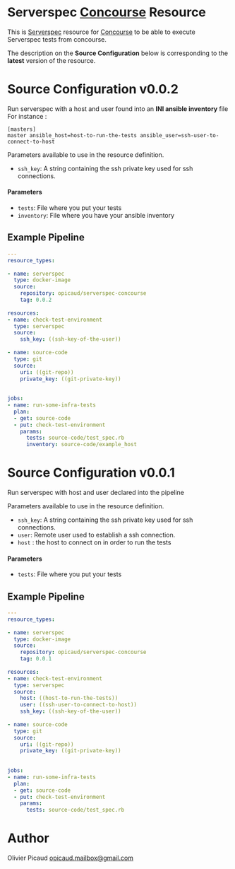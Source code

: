 # Serverspec [Concourse](http://concourse.ci) Resource

This is [Serverspec](https://serverspec.org/) resource for [Concourse](http://concourse.ci) to be able to execute Serverspec tests from concourse.

The description on the **Source Configuration** below is corresponding to the **latest** version of the resource.

# Source Configuration v0.0.2

Run serverspec with a host and user found into an **INI ansible inventory**  file
For instance : 

```
[masters]
master ansible_host=host-to-run-the-tests ansible_user=ssh-user-to-connect-to-host
```

Parameters available to use in the resource definition. 
* `ssh_key`: A string containing the ssh private key used for ssh connections.

#### Parameters

* `tests`: File where you put your tests
* `inventory`: File where you have your ansible inventory


## Example Pipeline

```yml
---
resource_types:  
  
- name: serverspec  
  type: docker-image  
  source:  
    repository: opicaud/serverspec-concourse
    tag: 0.0.2
    
resources:  
- name: check-test-environment  
  type: serverspec  
  source:  
    ssh_key: ((ssh-key-of-the-user))
  
- name: source-code  
  type: git  
  source:  
    uri: ((git-repo))  
    private_key: ((git-private-key))  
  
  
jobs:  
- name: run-some-infra-tests  
  plan:  
  - get: source-code  
  - put: check-test-environment  
    params:  
      tests: source-code/test_spec.rb
      inventory: source-code/example_host
```



# Source Configuration v0.0.1

Run serverspec with host and user declared into the pipeline

Parameters available to use in the resource definition. 
* `ssh_key`: A string containing the ssh private key used for ssh connections.
* `user`: Remote user used to establish a ssh connection.
* `host` : the host to connect on in order to run the tests

#### Parameters

* `tests`: File where you put your tests

## Example Pipeline

```yml
---
resource_types:  
  
- name: serverspec  
  type: docker-image  
  source:  
    repository: opicaud/serverspec-concourse 
    tag: 0.0.1
    
resources:  
- name: check-test-environment  
  type: serverspec  
  source:  
    host: ((host-to-run-the-tests))
    user: ((ssh-user-to-connect-to-host))  
    ssh_key: ((ssh-key-of-the-user))
  
- name: source-code  
  type: git  
  source:  
    uri: ((git-repo))  
    private_key: ((git-private-key))  
  
  
jobs:  
- name: run-some-infra-tests  
  plan:  
  - get: source-code  
  - put: check-test-environment  
    params:  
      tests: source-code/test_spec.rb
```



# Author

Olivier Picaud <opicaud.mailbox@gmail.com>